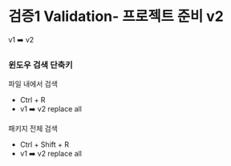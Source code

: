 
# 검증1 Validation- 프로젝트 준비 v2

v1 ➡️ v2 

### 윈도우 검색 단축키

파일 내에서 검색 
- Ctrl + R 
- v1 ➡️ v2 replace all

패키지 전체 검색
- Ctrl + Shift + R
- v1 ➡️ v2 replace all
